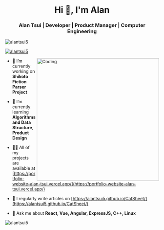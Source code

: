 <h1 align="center">Hi 👋, I'm Alan</h1>
<h3 align="center">Alan Tsui | Developer | Product Manager | Computer Engineering</h3>


<p align="left"> <img src="https://komarev.com/ghpvc/?username=alantsui5&label=Profile%20views&color=0e75b6&style=flat" alt="alantsui5" /> </p>
<p align="left"> <a href="https://github.com/ryo-ma/github-profile-trophy"><img src="https://github-profile-trophy.vercel.app/?username=alantsui5&rank=-C&-SECRET" alt="alantsui5" /></a> </p>

<img align="right" alt="Coding" width="400" src="https://camo.githubusercontent.com/cae12fddd9d6982901d82580bdf321d81fb299141098ca1c2d4891870827bf17/68747470733a2f2f6d69726f2e6d656469756d2e636f6d2f6d61782f313336302f302a37513379765349765f7430696f4a2d5a2e676966">

- 🔭 I’m currently working on **Shikoto Fiction Parser Project**

- 🌱 I’m currently learning **Algorithms and Data Structure**, **Product Design**

- 👨‍💻 All of my projects are available at [https://portfolio-website-alan-tsui.vercel.app/](https://portfolio-website-alan-tsui.vercel.app/)

- 📝 I regularly write articles on [https://alantsui5.github.io/CatSheet/](https://alantsui5.github.io/CatSheet/)

- 💬 Ask me about **React, Vue, Angular, ExpressJS, C++, Linux**

<p><img align="center" src="https://github-readme-streak-stats.herokuapp.com/?user=alantsui5&" alt="alantsui5" /></p>
